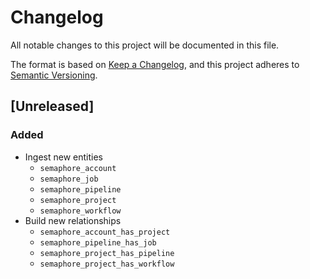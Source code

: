 # Changelog

All notable changes to this project will be documented in this file.

The format is based on [Keep a Changelog](https://keepachangelog.com/en/1.0.0/),
and this project adheres to
[Semantic Versioning](https://semver.org/spec/v2.0.0.html).

## [Unreleased]

### Added

- Ingest new entities
  - `semaphore_account`
  - `semaphore_job`
  - `semaphore_pipeline`
  - `semaphore_project`
  - `semaphore_workflow`
- Build new relationships
  - `semaphore_account_has_project`
  - `semaphore_pipeline_has_job`
  - `semaphore_project_has_pipeline`
  - `semaphore_project_has_workflow`
